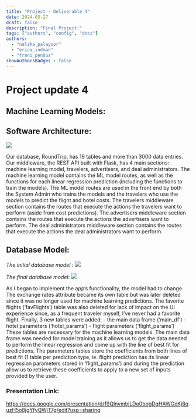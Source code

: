 ```yaml
---
title: "Project - Deliverable 4"
date: 2024-05-27
draft: false
description: "Final Project!"
tags: ["authors", "config", "docs"]
authors:
  - "nalika_palayoor"
  - "erica_indman"
  - "frani_pendus"
showAuthorsBadges : false
---
```


# Project update 4 

## **Machine Learning Models:**

## **Software Architecture:**
![](arch.png)

Our database, RoundTrip, has 19 tables and more than 3000 data entries. Our middleware, the REST API built with Flask, has 4 main sections: machine learning model, travelers, advertisers, and deal administrators. The machine learning model contains the ML model routes, as well as the functions for each linear regression prediction (including the functions to train the models). The ML model routes are used in the front end by both the System Admin who trains the models and the travelers who use the models to predict the flight and hotel costs. The travelers middleware section contains the routes that execute the actions the travelers want to perform (aside from cost predictions). The advertisers middleware section contains the routes that execute the actions the advertisers want to perform. The deal administrators middleware section contains the routes that execute the actions the deal administrators want to perform.  

## **Database Model:**
*The initial database model* : 
![](global.png)

*The final database model*: 
![](finaldbmodel.png)

As I began to implement the app’s functionality, the model had to change. The exchange rates attribute became its own table but was later deleted since it was no longer used for machine learning predictions. The favorite flights (’favFlights’) table was also deleted for lack of impact on the UI experience since, as a frequent traveler myself, I’ve never had a favorite flight. Finally, 3 new tables were added: 
    - the main data frame (‘main_df’)
    - hotel parameters (‘hotel_params’)
    - flight parameters (‘flight_params’)
These tables are necessary for the machine learning models. The main data frame was needed for model training as it allows us to get the data needed to perform the linear regression and come up with the line of best fit for predictions. The parameters tables store the coefficients from both lines of best fit (1 table per prediction type, ie. flight prediction has its linear regression parameters stored in ‘flight_params’) and during the prediction allow us to retrieve these coefficients to apply to a new set of inputs provided by the user. 


### Presentation Link:
https://docs.google.com/presentation/d/19QlnvmbjLDo0bogDgHAWGeKj8quzH5o8jgYfyQWjT7g/edit?usp=sharing

